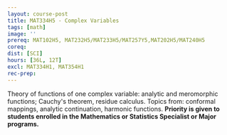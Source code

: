```yaml
---
layout: course-post
title: MAT334H5 - Complex Variables
tags: [math]
image: ''
prereq: MAT102H5, MAT232H5/MAT233H5/MAT257Y5,MAT202H5/MAT240H5
coreq: 
dist: [SCI]
hours: [36L, 12T]
excl: MAT334H1, MAT354H1
rec-prep: 
---
```


Theory of functions of one complex variable:  analytic and meromorphic functions; Cauchy's theorem, residue calculus. Topics from:  conformal mappings, analytic continuation, harmonic functions. **Priority is given to students enrolled in the Mathematics or Statistics Specialist or Major programs.**
